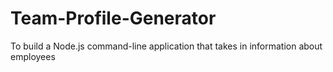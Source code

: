 # Team-Profile-Generator
To build a Node.js command-line application that takes in information about employees 
